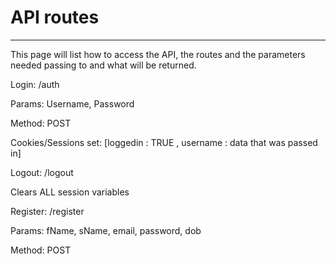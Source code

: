 # API routes
-------------
This page will list how to access the API, the routes and the parameters needed passing to and what will be returned.


Login: /auth

  Params: Username, Password

  Method: POST
  
  Cookies/Sessions set: [loggedin : TRUE , username : data that was passed in]
  
Logout: /logout

  Clears ALL session variables

Register: /register

  Params: fName, sName, email, password, dob

  Method: POST